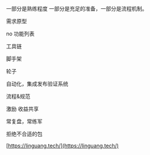 一部分是熟练程度 一部分是充足的准备，一部分是流程机制。

需求原型

no 功能列表

工具链

脚手架

轮子

自动化，集成发布验证系统

流程&规范

激励 收益共享

常复盘，常练军

拒绝不合适的包

[https://linguang.tech/](https://linguang.tech/)